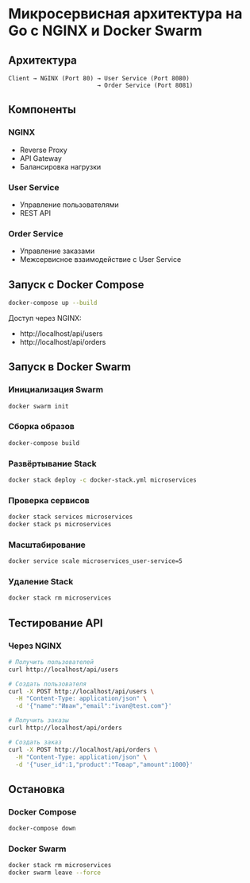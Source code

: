 # Микросервисная архитектура на Go с NGINX и Docker Swarm

## Архитектура
```
Client → NGINX (Port 80) → User Service (Port 8080)
                         → Order Service (Port 8081)
```

## Компоненты

### NGINX
- Reverse Proxy
- API Gateway
- Балансировка нагрузки

### User Service
- Управление пользователями
- REST API

### Order Service
- Управление заказами
- Межсервисное взаимодействие с User Service

## Запуск с Docker Compose
```bash
docker-compose up --build
```

Доступ через NGINX:
- http://localhost/api/users
- http://localhost/api/orders

## Запуск в Docker Swarm

### Инициализация Swarm
```bash
docker swarm init
```

### Сборка образов
```bash
docker-compose build
```

### Развёртывание Stack
```bash
docker stack deploy -c docker-stack.yml microservices
```

### Проверка сервисов
```bash
docker stack services microservices
docker stack ps microservices
```

### Масштабирование
```bash
docker service scale microservices_user-service=5
```

### Удаление Stack
```bash
docker stack rm microservices
```

## Тестирование API

### Через NGINX
```bash
# Получить пользователей
curl http://localhost/api/users

# Создать пользователя
curl -X POST http://localhost/api/users \
  -H "Content-Type: application/json" \
  -d '{"name":"Иван","email":"ivan@test.com"}'

# Получить заказы
curl http://localhost/api/orders

# Создать заказ
curl -X POST http://localhost/api/orders \
  -H "Content-Type: application/json" \
  -d '{"user_id":1,"product":"Товар","amount":1000}'
```

## Остановка

### Docker Compose
```bash
docker-compose down
```

### Docker Swarm
```bash
docker stack rm microservices
docker swarm leave --force
```